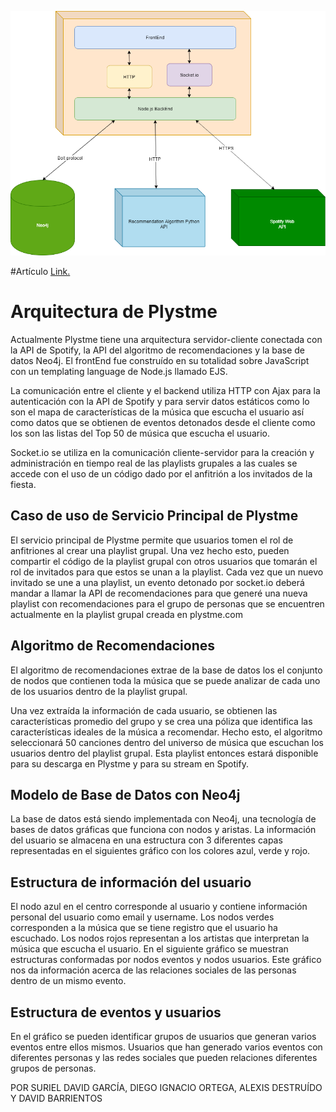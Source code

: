 ![alt text](https://github.com/Diegorandom/PlystmeBeta/blob/master/plystmeLogin.png)

#Artículo
[Link.](https://medium.com/@diegoignacioortega/motor-de-recomendación-de-música-basado-en-grafos-f4e02de2884e)

# Arquitectura de Plystme

Actualmente Plystme tiene una arquitectura servidor-cliente conectada con la API de Spotify, la API del algoritmo de recomendaciones y la base de datos Neo4j. El frontEnd fue construído en su totalidad sobre JavaScript con un templating language de Node.js llamado EJS. 

La comunicación entre el cliente y el backend utiliza HTTP con Ajax para la autenticación con la API de Spotify y para servir datos estáticos como lo son el mapa de características de la música que escucha el usuario así como datos que se obtienen de eventos detonados desde el cliente como los son las listas del Top 50 de música que escucha el usuario. 

Socket.io se utiliza en la comunicación cliente-servidor para la creación y administración en tiempo real de las playlists grupales a las cuales se accede con el uso de un código dado por el anfitrión a los invitados de la fiesta.


## Caso de uso de Servicio Principal de Plystme

El servicio principal de Plystme permite que usuarios tomen el rol de anfitriones al crear una playlist grupal. Una vez hecho esto, pueden compartir el código de la playlist grupal con otros usuarios que tomarán el rol de invitados para que estos se unan a la playlist. Cada vez que un nuevo invitado se une a una playlist, un evento detonado por socket.io deberá mandar a llamar la API de recomendaciones para que generé una nueva playlist con recomendaciones para el grupo de personas que se encuentren actualmente en la playlist grupal creada en plystme.com

## Algoritmo de Recomendaciones

El algoritmo de recomendaciones extrae de la base de datos los el conjunto de nodos que contienen toda la música que se puede analizar de cada uno de los usuarios dentro de la playlist grupal.

Una vez extraída la información de cada usuario, se obtienen las características promedio del grupo y se crea una póliza que identifica las características ideales de la música a recomendar. Hecho esto, el algoritmo seleccionará 50 canciones dentro del universo de música que escuchan los usuarios dentro del playlist grupal. Esta playlist entonces estará disponible para su descarga en Plystme y para su stream en Spotify.

## Modelo de Base de Datos con Neo4j

La base de datos está siendo implementada con Neo4j, una tecnología de bases de datos gráficas que funciona con nodos y aristas. La información del usuario se almacena en una estructura con 3 diferentes capas representadas en el siguientes gráfico con los colores azul, verde y rojo.


## Estructura de información del usuario

El nodo azul en el centro corresponde al usuario y contiene información personal del usuario como email y username. Los nodos verdes corresponden a la música que se tiene registro que el usuario ha escuchado. Los nodos rojos representan a los artistas que interpretan la música que escucha el usuario. 
En el siguiente gráfico se muestran estructuras conformadas por nodos eventos y nodos usuarios. Este gráfico nos da información acerca de las relaciones sociales de las personas dentro de un mismo evento. 


## Estructura de eventos y usuarios

En el gráfico se pueden identificar grupos de usuarios que generan varios eventos entre ellos mismos. Usuarios que han generado varios eventos con diferentes personas y las redes sociales que pueden relaciones diferentes grupos de personas.


POR SURIEL DAVID GARCÍA, DIEGO IGNACIO ORTEGA, ALEXIS DESTRUÍDO Y DAVID BARRIENTOS
